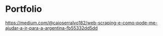 # Portfolio

https://medium.com/@caioserralvo182/web-scraping-e-como-pode-me-ajudar-a-ir-para-a-argentina-fb55332dd5dd
